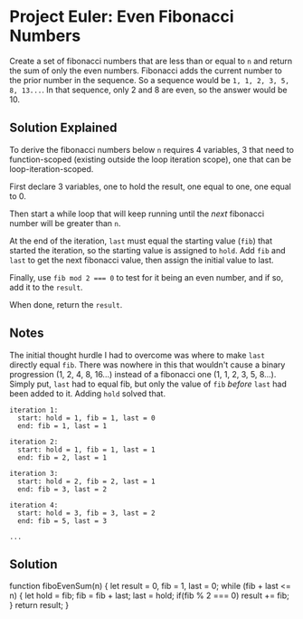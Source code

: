# Project Euler: Even Fibonacci Numbers

Create a set of fibonacci numbers that are less than or equal to `n` and return the sum of only the even numbers. Fibonacci adds the current number to the prior number in the sequence. So a sequence would be `1, 1, 2, 3, 5, 8, 13...`. In that sequence, only 2 and 8 are even, so the answer would be 10. 

## Solution Explained

To derive the fibonacci numbers below `n` requires 4 variables, 3 that need to function-scoped (existing outside the loop iteration scope), one that can be loop-iteration-scoped.

First declare 3 variables, one to hold the result, one equal to one, one equal to 0.

Then start a while loop that will keep running until the *next* fibonacci number will be greater than `n`.

At the end of the iteration, `last` must equal the starting value (`fib`) that started the iteration, so the starting value is assigned to `hold`. Add `fib` and `last` to get the next fibonacci value, then assign the initial value to last.

Finally, use `fib mod 2 === 0` to test for it being an even number, and if so, add it to the `result`. 

When done, return the `result`.

## Notes

The initial thought hurdle I had to overcome was where to make `last` directly equal `fib`. There was nowhere in this that wouldn't cause a binary progression (1, 2, 4, 8, 16...) instead of a fibonacci one (1, 1, 2, 3, 5, 8...). Simply put, `last` had to equal fib, but only the value of `fib` *before* `last` had been added to it. Adding `hold` solved that.

```text
iteration 1: 
  start: hold = 1, fib = 1, last = 0 
  end: fib = 1, last = 1 

iteration 2: 
  start: hold = 1, fib = 1, last = 1 
  end: fib = 2, last = 1 

iteration 3: 
  start: hold = 2, fib = 2, last = 1 
  end: fib = 3, last = 2 

iteration 4: 
  start: hold = 3, fib = 3, last = 2 
  end: fib = 5, last = 3 
  
...
```

## Solution
function fiboEvenSum(n) {
  let result = 0, fib = 1, last = 0;
  while (fib + last <= n) {
    let hold = fib;
    fib = fib + last;
    last = hold;
    if(fib % 2 === 0) result += fib;
  }
    return result;
}